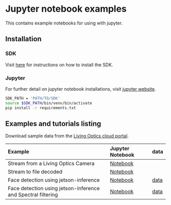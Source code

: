 # Jupyter notebook examples
This contains example notebooks for using with jupyter.

## Installation

### SDK

Visit [here](https://docs.livingoptics.com/sdk/install-guide.html) for instructions on how to install the SDK.

### Jupyter

For further detail on jupyter notebook installations, visit [jupyter website](https://jupyter.org/install).

```bash
SDK_PATH = 'PATH/TO/SDK'
source $SDK_PATH/bin/venv/bin/activate
pip install -r requirements.txt
```

## Examples and tutorials listing

Download sample data from the [Living Optics cloud portal](https://cloud.livingoptics.com/shared-resources?file=samples_v2/face-spoofing.zip).

Example | Jupyter Notebook | data|
:--------------------|:--------------------------------------|-------|
Stream from a Living Optics Camera | [Notebook](notebooks/stream.ipynb) | 
Stream to file decoded | [Notebook](notebooks/stream_to_file_decoded.ipynb) | 
Face detection using jetson-inference | [Notebook](notebooks/face_detection.ipynb) |  [data](https://cloud.livingoptics.com/shared-resources?file=samples_v2/face-spoofing.zip)
Face detection using jetson-inference and Spectral filtering | [Notebook](notebooks/face_detection_with_spectral_filtering.ipynb) | [data](https://cloud.livingoptics.com/shared-resources?file=samples_v2/face-spoofing.zip)